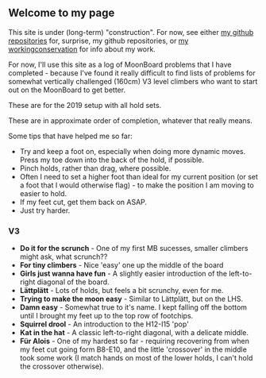 ## Welcome to my page

This site is under (long-term) "construction". For now, see either [my github repositories](https://github.com/lizlaw) for, surprise, my github repositories, or [my workingconservation](https://workingconservation.wordpress.com) for info about my work.  

For now, I'll use this site as a log of MoonBoard problems that I have completed - because I've found it really difficult to find lists of problems for somewhat vertically challenged (160cm) V3 level climbers who want to start out on the MoonBoard to get better. 

These are for the 2019 setup with all hold sets.

These are in approximate order of completion, whatever that really means. 

Some tips that have helped me so far:

* Try and keep a foot on, especially when doing more dynamic moves. Press my toe down into the back of the hold, if possible.
* Pinch holds, rather than drag, where possible.
* Often I need to set a higher foot than ideal for my current position (or set a foot that I would otherwise flag) - to make the position I am moving to easier to hold.
* If my feet cut, get them back on ASAP. 
* Just try harder.

### V3 

* **Do it for the scrunch** - One of my first MB sucesses, smaller climbers might ask, what scrunch??
* **For tiny climbers** - Nice 'easy' one up the middle of the board
* **Girls just wanna have fun** - A slightly easier introduction of the left-to-right diagonal of the board.
* **Lättplätt** - Lots of holds, but feels a bit scrunchy, even for me.  
* **Trying to make the moon easy** - Similar to Lättplätt, but on the LHS.
* **Damn easy** - Somewhat true to it's name. I kept falling off the bottom until I brought my feet up to the top row of footchips.
* **Squirrel drool** - An introduction to the H12-I15 'pop'
* **Kat in the hat** - A classic left-to-right diagonal, with a delicate middle. 
* **Für Alois** - One of my hardest so far - requiring recovering from when my feet cut going form B8-E10, and the little 'crossover' in the middle took some work (I match hands on most of the lower holds, I can't hold the crossover otherwise).
